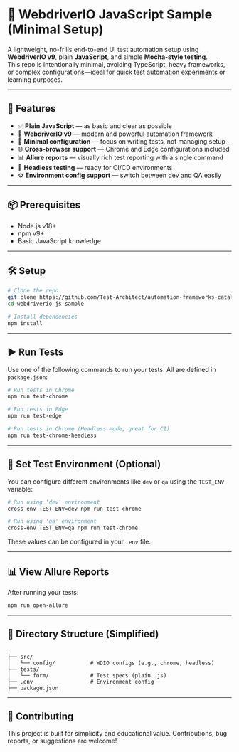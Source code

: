 
# 🧪 WebdriverIO JavaScript Sample (Minimal Setup)

A lightweight, no-frills end-to-end UI test automation setup using **WebdriverIO v9**, plain **JavaScript**, and simple **Mocha-style testing**.  
This repo is intentionally minimal, avoiding TypeScript, heavy frameworks, or complex configurations—ideal for quick test automation experiments or learning purposes.

---

## 🚀 Features

- ✅ **Plain JavaScript** — as basic and clear as possible
- 🧪 **WebdriverIO v9** — modern and powerful automation framework
- 🧼 **Minimal configuration** — focus on writing tests, not managing setup
- 🌐 **Cross-browser support** — Chrome and Edge configurations included
- 📊 **Allure reports** — visually rich test reporting with a single command
- 🧪 **Headless testing** — ready for CI/CD environments
- ⚙️ **Environment config support** — switch between dev and QA easily

---

## 📦 Prerequisites

- Node.js v18+
- npm v9+
- Basic JavaScript knowledge

---

## 🛠 Setup

```bash
# Clone the repo
git clone https://github.com/Test-Architect/automation-frameworks-catalog.git
cd webdriverio-js-sample

# Install dependencies
npm install
```

---

## ▶️ Run Tests

Use one of the following commands to run your tests. All are defined in `package.json`:

```bash
# Run tests in Chrome
npm run test-chrome

# Run tests in Edge
npm run test-edge

# Run tests in Chrome (Headless mode, great for CI)
npm run test-chrome-headless
```

---

## 🌱 Set Test Environment (Optional)

You can configure different environments like `dev` or `qa` using the `TEST_ENV` variable:

```bash
# Run using 'dev' environment
cross-env TEST_ENV=dev npm run test-chrome

# Run using 'qa' environment
cross-env TEST_ENV=qa npm run test-chrome
```

These values can be configured in your `.env` file.

---

## 📊 View Allure Reports

After running your tests:

```bash
npm run open-allure
```

---

## 📁 Directory Structure (Simplified)

```
.
├── src/
│   └── config/           # WDIO configs (e.g., chrome, headless)
├── tests/
│   └── form/             # Test specs (plain .js)
├── .env                  # Environment config
├── package.json
```

---

## 🤝 Contributing

This project is built for simplicity and educational value. Contributions, bug reports, or suggestions are welcome!
